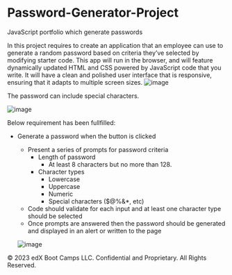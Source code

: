 # Password-Generator-Project
JavaScript portfolio which generate passwords


In this project requires to create an application that an employee can use to generate a random password based on criteria they’ve selected by modifying starter code. This app will run in the browser, and will feature dynamically updated HTML and CSS powered by JavaScript code that you write. It will have a clean and polished user interface that is responsive, ensuring that it adapts to multiple screen sizes.
![image](https://github.com/ArshiyaShahir/Password-Generator-Project/assets/152011318/c8e57719-04aa-4679-8e1c-12a2534aba69)


The password can include special characters. 

![image](https://github.com/ArshiyaShahir/Password-Generator-Project/assets/152011318/fe7d4aee-2285-4bbf-818a-559029480958)

Below requirement has been fullfilled:
* Generate a password when the button is clicked
  * Present a series of prompts for password criteria
    * Length of password
      * At least 8 characters but no more than 128.
    * Character types
      * Lowercase
      * Uppercase
      * Numeric
      * Special characters ($@%&*, etc)
  * Code should validate for each input and at least one character type should be selected
  * Once prompts are answered then the password should be generated and displayed in an alert or written to the page

  ![image](https://github.com/ArshiyaShahir/Password-Generator-Project/assets/152011318/c5114add-1b2e-4115-9170-ca5df706c041)

© 2023 edX Boot Camps LLC. Confidential and Proprietary. All Rights Reserved.
